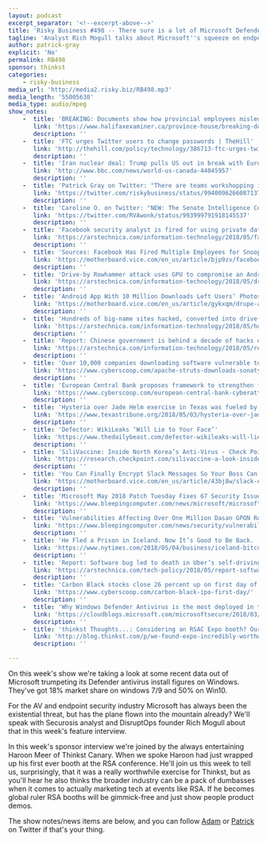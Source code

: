 ```yaml
---
layout: podcast
excerpt_separator: '<!--excerpt-above-->'
title: 'Risky Business #498 -- There sure is a lot of Microsoft Defender out there these days'
tagline: 'Analyst Rich Mogull talks about Microsoft''s squeeze on endpoint security vendors...'
author: patrick-gray
explicit: 'No'
permalink: RB498
sponsor: thinkst
categories:
    - risky-business
media_url: 'http://media2.risky.biz/RB498.mp3'
media_length: '55005630'
media_type: audio/mpeg
show_notes:
    -  title: 'BREAKING: Documents show how provincial employees misled Halifax police in the FOIPOP security failure'
       link: 'https://www.halifaxexaminer.ca/province-house/breaking-documents-show-how-provincial-employees-misled-halifax-police-in-the-foipop-security-failure/#Provincial%20employees%20invented%20a%20%E2%80%9Chack%E2%80%9D'
       description: '' 
    -  title: 'FTC urges Twitter users to change passwords | TheHill'
       link: 'http://thehill.com/policy/technology/386713-ftc-urges-twitter-users-to-change-passwords'
       description: '' 
    -  title: 'Iran nuclear deal: Trump pulls US out in break with Europe allies - BBC News'
       link: 'http://www.bbc.com/news/world-us-canada-44045957'
       description: '' 
    -  title: 'Patrick Gray on Twitter: "There are teams workshopping ideas like this in Tehran right now, guaranteed. Personally I''m more worried about Iranian ICS hax. They''ve gotten good at that stuff.… https://t.co/XQBvRcUKw9"'
       link: 'https://twitter.com/riskybusiness/status/994009626608713728'
       description: '' 
    -  title: 'Caroline O. on Twitter: "NEW: The Senate Intelligence Committee released its prelim findings into Russian targeting of election infrastructure during the 2016 election. "In a small # of states, Russian-affiliated cyber actors were in a position to, at a minimum, alter or delete voter registration data."… https://t.co/Y0GMwUZEFU"'
       link: 'https://twitter.com/RVAwonk/status/993999791918145537'
       description: '' 
    -  title: 'Facebook security analyst is fired for using private data to stalk women | Ars Technica'
       link: 'https://arstechnica.com/information-technology/2018/05/facebook-fires-security-analyst-accused-of-using-access-to-stalk-women/'
       description: '' 
    -  title: 'Sources: Facebook Has Fired Multiple Employees for Snooping on Users - Motherboard'
       link: 'https://motherboard.vice.com/en_us/article/bjp9zv/facebook-employees-look-at-user-data'
       description: '' 
    -  title: 'Drive-by Rowhammer attack uses GPU to compromise an Android phone | Ars Technica'
       link: 'https://arstechnica.com/information-technology/2018/05/drive-by-rowhammer-attack-uses-gpu-to-compromise-an-android-phone/'
       description: '' 
    -  title: 'Android App With 10 Million Downloads Left Users’ Photos and Audio Messages Exposed to Public - Motherboard'
       link: 'https://motherboard.vice.com/en_us/article/gykxqm/drupe-android-app-left-users-photos-and-audio-messages-exposed'
       description: '' 
    -  title: 'Hundreds of big-name sites hacked, converted into drive-by currency miners | Ars Technica'
       link: 'https://arstechnica.com/information-technology/2018/05/hundreds-of-big-name-sites-hacked-converted-into-drive-by-currency-miners/'
       description: '' 
    -  title: 'Report: Chinese government is behind a decade of hacks on software companies | Ars Technica'
       link: 'https://arstechnica.com/information-technology/2018/05/researchers-link-a-decade-of-potent-hacks-to-chinese-intelligence-group/'
       description: '' 
    -  title: 'Over 10,000 companies downloading software vulnerable to Equifax hack'
       link: 'https://www.cyberscoop.com/apache-struts-downloads-sonatype-equifax/'
       description: '' 
    -  title: 'European Central Bank proposes framework to strengthen financial system’s defenses'
       link: 'https://www.cyberscoop.com/european-central-bank-cyberattack-stress-test-framework/'
       description: '' 
    -  title: 'Hysteria over Jade Helm exercise in Texas was fueled by Russians, former CIA director says | The Texas Tribune'
       link: 'https://www.texastribune.org/2018/05/03/hysteria-over-jade-helm-exercise-texas-was-fueled-russians-former-cia-/'
       description: '' 
    -  title: 'Defector: WikiLeaks ‘Will Lie to Your Face’'
       link: 'https://www.thedailybeast.com/defector-wikileaks-will-lie-to-your-face'
       description: '' 
    -  title: 'SiliVaccine: Inside North Korea’s Anti-Virus - Check Point Research'
       link: 'https://research.checkpoint.com/silivaccine-a-look-inside-north-koreas-anti-virus/'
       description: '' 
    -  title: 'You Can Finally Encrypt Slack Messages So Your Boss Can''t Read Them - Motherboard'
       link: 'https://motherboard.vice.com/en_us/article/43bj8w/slack-end-to-end-encryption-shhlack-boss-cant-read-messages'
       description: '' 
    -  title: 'Microsoft May 2018 Patch Tuesday Fixes 67 Security Issues, Including IE Zero-Day'
       link: 'https://www.bleepingcomputer.com/news/microsoft/microsoft-may-2018-patch-tuesday-fixes-67-security-issues-including-ie-zero-day/'
       description: '' 
    -  title: 'Vulnerabilities Affecting Over One Million Dasan GPON Routers Are Now Under Attack'
       link: 'https://www.bleepingcomputer.com/news/security/vulnerabilities-affecting-over-one-million-dasan-gpon-routers-are-now-under-attack/'
       description: '' 
    -  title: 'He Fled a Prison in Iceland. Now It’s Good to Be Back. - The New York Times'
       link: 'https://www.nytimes.com/2018/05/04/business/iceland-bitcoin-heist.html'
       description: '' 
    -  title: 'Report: Software bug led to death in Uber’s self-driving crash | Ars Technica'
       link: 'https://arstechnica.com/tech-policy/2018/05/report-software-bug-led-to-death-in-ubers-self-driving-crash/'
       description: '' 
    -  title: 'Carbon Black stocks close 26 percent up on first day of public trading'
       link: 'https://www.cyberscoop.com/carbon-black-ipo-first-day/'
       description: '' 
    -  title: 'Why Windows Defender Antivirus is the most deployed in the enterprise – Microsoft Secure'
       link: 'https://cloudblogs.microsoft.com/microsoftsecure/2018/03/22/why-windows-defender-antivirus-is-the-most-deployed-in-the-enterprise/'
       description: '' 
    -  title: 'thinkst Thoughts...: Considering an RSAC Expo booth? Our Experience, in 5,000 words or less'
       link: 'http://blog.thinkst.com/p/we-found-expo-incredibly-worthwhile.html'
       description: '' 

---
```

On this week's show we're taking a look at some recent data out of Microsoft trumpeting its Defender antivirus install figures on Windows. They've got 18% market share on windows 7/9 and 50% on Win10.

For the AV and endpoint security industry Microsoft has always been the existential threat, but has the plane flown into the mountain already? We'll speak with Securosis analyst and DisruptOps founder Rich Mogull about that in this week's feature interview.

In this week's sponsor interview we're joined by the always entertaining Haroon Meer of Thinkst Canary. When we spoke Haroon had just wrapped up his first ever booth at the RSA conference. He'll join us this week to tell us, surprisingly, that it was a really worthwhile exercise for Thinkst, but as you'll hear he also thinks the broader industry can be a pack of dumbasses when it comes to actually marketing tech at events like RSA. If he becomes global ruler RSA booths will be gimmick-free and just show people product demos. 

The show notes/news items are below, and you can follow <a href='https://twitter.com/metlstorm'>Adam</a> or <a href='https://twitter.com/riskybusiness'>Patrick</a> on Twitter if that's your thing.